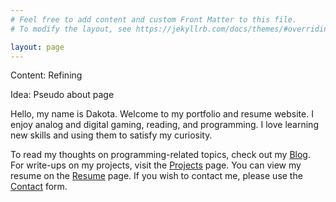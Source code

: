 ```yaml
---
# Feel free to add content and custom Front Matter to this file.
# To modify the layout, see https://jekyllrb.com/docs/themes/#overriding-theme-defaults

layout: page
---
```


Content: Refining

Idea: Pseudo about page

Hello, my name is Dakota. Welcome to my portfolio and resume website. I enjoy analog and digital gaming, reading, and programming. I love learning new skills and using them to satisfy my curiosity.

To read my thoughts on programming-related topics, check out my [Blog](/blog). For write-ups on my projects, visit the [Projects](/projects) page. You can view my resume on the [Resume](/resume) page. If you wish to contact me, please use the [Contact](/contact) form.
